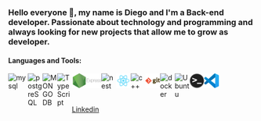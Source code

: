 ### Hello everyone 👋, my name is Diego and I'm a Back-end developer. Passionate about technology and programming and always looking for new projects that allow me to grow as developer.

#### Languages and Tools:

<img align="left" alt="mysql" width="40px" 
src="https://cdn.icon-icons.com/icons2/3053/PNG/512/mysql_workbench_macos_bigsur_icon_189924.png" />
<img align="left" alt="postgreSQL" width="30px" 
src="https://wiki.postgresql.org/images/a/a4/PostgreSQL_logo.3colors.svg" />
<img align="left" alt="MONGODB" width="30px" 
src="https://toppng.com/uploads/preview/9kib-354x415-unnamed-mongodb-logo-sv-11562860723mgempnmrq3.png" />
<img align="left" alt="TypeScript" width="30px" 
src="https://upload.wikimedia.org/wikipedia/commons/4/4c/Typescript_logo_2020.svg" />
<img align="left" alt="NODE" width="30px" src="https://raw.githubusercontent.com/github/explore/80688e429a7d4ef2fca1e82350fe8e3517d3494d/topics/nodejs/nodejs.png" />
<img align="left" alt="EXPRESS" width="30px" src="https://raw.githubusercontent.com/github/explore/80688e429a7d4ef2fca1e82350fe8e3517d3494d/topics/express/express.png" />
<img align="left" alt="nest" width="30px" 
src="https://cdn.icon-icons.com/icons2/2699/PNG/512/nestjs_logo_icon_168087.png" />
<img align="left" alt="React" width="30px" src="https://raw.githubusercontent.com/github/explore/80688e429a7d4ef2fca1e82350fe8e3517d3494d/topics/react/react.png" />
<img align="left" alt="c++" width="30px" src="https://raw.githubusercontent.com/isocpp/logos/master/cpp_logo.png" />
<img align="left" alt="Git" width="30px" src="https://raw.githubusercontent.com/github/explore/80688e429a7d4ef2fca1e82350fe8e3517d3494d/topics/git/git.png" />
<img align="left" alt="docker" width="30px" src="https://cdn.icon-icons.com/icons2/2699/PNG/512/docker_tile_logo_icon_168248.png" />
<img align="left" alt="Ubuntu" width="30px" src="https://icons.iconarchive.com/icons/papirus-team/papirus-apps/32/distributor-logo-ubuntu-icon.png" />
<img align="left" alt="Terminal" width="30px" src="https://raw.githubusercontent.com/github/explore/80688e429a7d4ef2fca1e82350fe8e3517d3494d/topics/terminal/terminal.png" />
<img align="left" alt="Visual Studio Code" width="30px" src="https://raw.githubusercontent.com/github/explore/80688e429a7d4ef2fca1e82350fe8e3517d3494d/topics/visual-studio-code/visual-studio-code.png" /><br /> <br />

<br/>
<a href="https://www.linkedin.com/in/diego-cerratos/">Linkedin</a> 





